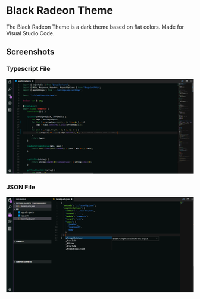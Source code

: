 # Black Radeon Theme

The Black Radeon Theme is a dark theme based on flat colors. 
Made for Visual Studio Code.

## Screenshots
### Typescript File
![Github Source](https://github.com/Unstoppable1226/Black-Radeon-Theme/blob/master/theme.PNG "Typescript File")

### JSON File
![Github Source](https://github.com/Unstoppable1226/Black-Radeon-Theme/blob/master/theme2.PNG "JSON File")

